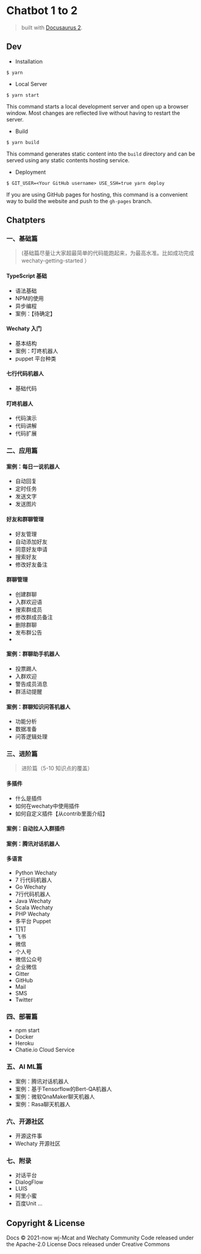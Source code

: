 # Chatbot 1 to 2

> built with [Docusaurus 2](https://v2.docusaurus.io/).

## Dev

- Installation

```
$ yarn
```

- Local Server

```
$ yarn start
```

This command starts a local development server and open up a browser window. Most changes are reflected live without having to restart the server.

- Build

```
$ yarn build
```

This command generates static content into the `build` directory and can be served using any static contents hosting service.

- Deployment

```
$ GIT_USER=<Your GitHub username> USE_SSH=true yarn deploy
```

If you are using GitHub pages for hosting, this command is a convenient way to build the website and push to the `gh-pages` branch.

## Chatpters

### 一、基础篇

> (基础篇尽量让大家超最简单的代码能跑起来，为最高水准。比如成功完成 wechaty-getting-started ）

#### TypeScript 基础

- 语法基础
- NPM的使用
- 异步编程
- 案例：【待确定】

#### Wechaty 入门

- 基本结构
- 案例：叮咚机器人
- puppet 平台种类

#### 七行代码机器人

- 基础代码

#### 叮咚机器人

- 代码演示
- 代码讲解
- 代码扩展

### 二、应用篇

#### 案例：每日一说机器人

- 自动回复
- 定时任务
- 发送文字
- 发送图片

#### 好友和群聊管理

- 好友管理
- 自动添加好友
- 同意好友申请
- 搜索好友
- 修改好友备注

#### 群聊管理
- 创建群聊
- 入群欢迎语
- 搜索群成员
- 修改群成员备注
- 删除群聊
- 发布群公告
- 
#### 案例：群聊助手机器人

- 投票踢人
- 入群欢迎
- 警告成员消息
- 群活动提醒

#### 案例：群聊知识问答机器人

- 功能分析
- 数据准备
- 问答逻辑处理

### 三、进阶篇

> 进阶篇（5-10 知识点的覆盖）

#### 多插件

- 什么是插件
- 如何在wechaty中使用插件
- 如何自定义插件【从contrib里面介绍】
  
#### 案例：自动拉人入群插件
#### 案例：腾讯对话机器人

#### 多语言

- Python Wechaty
- 7 行代码机器人
- Go Wechaty
- 7行代码机器人
- Java Wechaty
- Scala Wechaty
- PHP Wechaty
- 多平台 Puppet 
- 钉钉
- 飞书
- 微信
- 个人号
- 微信公众号
- 企业微信
- Gitter
- GitHub
- Mail
- SMS
- Twitter

### 四、部署篇
- npm start
- Docker
- Heroku
- Chatie.io Cloud Service

### 五、AI ML篇

- 案例：腾讯对话机器人
- 案例：基于Tensorflow的Bert-QA机器人
- 案例：微软QnaMaker聊天机器人
- 案例：Rasa聊天机器人

### 六、开源社区
- 开源这件事
- Wechaty 开源社区	

### 七、附录
- 对话平台
- DialogFlow
- LUIS
- 阿里小蜜
- 百度Unit
...

## Copyright & License
Docs © 2021-now wj-Mcat and Wechaty Community
Code released under the Apache-2.0 License
Docs released under Creative Commons